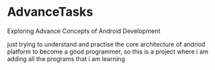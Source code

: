 # AdvanceTasks
Exploring Advance Concepts of Android Development


just trying to understand and practise the core architecture of andriod platform to become a good programmer, so this is a project where i am adding all the programs that i am learning 
